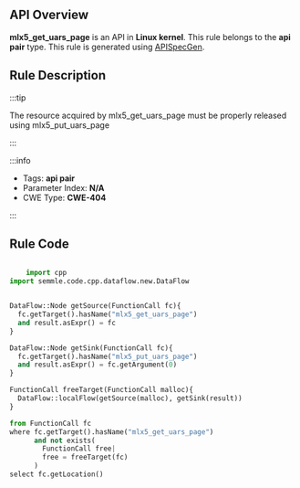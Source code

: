 ---
---


## API Overview
**mlx5_get_uars_page** is an API in **Linux kernel**. This rule belongs to the **api pair** type. This rule is generated using [APISpecGen](../../tools/APISpecGen).
## Rule Description

:::tip

The resource acquired by mlx5_get_uars_page must be properly released using mlx5_put_uars_page

:::

:::info

- Tags: **api pair**
- Parameter Index: **N/A**
- CWE Type: **CWE-404**

:::

## Rule Code
```python

    import cpp
import semmle.code.cpp.dataflow.new.DataFlow


DataFlow::Node getSource(FunctionCall fc){
  fc.getTarget().hasName("mlx5_get_uars_page")
  and result.asExpr() = fc
}

DataFlow::Node getSink(FunctionCall fc){
  fc.getTarget().hasName("mlx5_put_uars_page")
  and result.asExpr() = fc.getArgument(0)
}

FunctionCall freeTarget(FunctionCall malloc){
  DataFlow::localFlow(getSource(malloc), getSink(result))
}

from FunctionCall fc
where fc.getTarget().hasName("mlx5_get_uars_page")
      and not exists(
        FunctionCall free| 
        free = freeTarget(fc)
      )
select fc.getLocation()

    
```